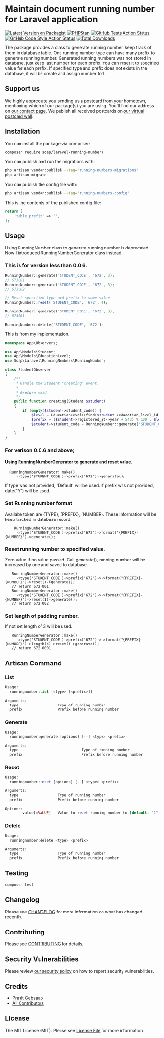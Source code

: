 # Maintain document running number for Laravel application

[![Latest Version on Packagist](https://img.shields.io/packagist/v/soap/laravel-running-numbers.svg?style=flat-square)](https://packagist.org/packages/soap/laravel-running-numbers)
[![PHPStan](https://github.com/soap/laravel-running-numbers/actions/workflows/phpstan.yml/badge.svg)](https://github.com/soap/laravel-running-numbers/actions/workflows/phpstan.yml)
[![GitHub Tests Action Status](https://img.shields.io/github/actions/workflow/status/soap/laravel-running-numbers/run-tests.yml?branch=main&label=tests&style=flat-square)](https://github.com/soap/laravel-running-numbers/actions?query=workflow%3Arun-tests+branch%3Amain)
[![GitHub Code Style Action Status](https://img.shields.io/github/actions/workflow/status/soap/laravel-running-numbers/fix-php-code-style-issues.yml?branch=main&label=code%20style&style=flat-square)](https://github.com/soap/laravel-running-numbers/actions?query=workflow%3A"Fix+PHP+code+style+issues"+branch%3Amain)
[![Total Downloads](https://img.shields.io/packagist/dt/soap/laravel-running-numbers.svg?style=flat-square)](https://packagist.org/packages/soap/laravel-running-numbers)

The package provides a class to generate running number, keep track of them in database table.
One running number type can have many prefix to generate running number. Generated running numbers was not stored in database, just keep last number for each prefix.
You can reset it to specified value for each prefix. If specified type and prefix does not exists in the database, it will be create and assign number to 1.

## Support us


We highly appreciate you sending us a postcard from your hometown, mentioning which of our package(s) you are using. You'll find our address on [our contact page](https://mycoding.academy/about-us). We publish all received postcards on [our virtual postcard wall](https://mycoding.academy/open-source/postcards).

## Installation

You can install the package via composer:

```bash
composer require soap/laravel-running-numbers
```

You can publish and run the migrations with:

```bash
php artisan vendor:publish --tag="running-numbers-migrations"
php artisan migrate
```

You can publish the config file with:

```bash
php artisan vendor:publish --tag="running-numbers-config"
```

This is the contents of the published config file:

```php
return [
    'table_prefix' => '',
];
```

## Usage

Using RunningNumber class to generate running number is deprecated. Now I introduced RunningNumberGenerator class instead.

### This is for version less than 0.0.6.

```php
RunningNumber::generate('STUDENT_CODE', '672', 3);
// 673001
RunningNumber::generate('STUDENT_CODE', '672', 3);
// 673002

// Reset specified type and prefix to some value
RunningNumber::reset('STUDENT_CODE', '672', 0);

RunningNumber::generate('STUDENT_CODE', '672', 3);
// 673001

RunningNumber::delete('STUDENT_CODE', '672');

```
This is from my implementation.

```php
namespace App\Observers;

use App\Models\Student;
use App\Models\EducationLevel;
use Soap\Laravel\RunningNumbers\RunningNumber;

class StudentObserver
{
    /**
     * Handle the Student "creating" event.
     *
     * @return void
     */
    public function creating(Student $student)
    {
        if (empty($student->student_code)) {
            $level = EducationLevel::find($student->education_level_id)->level;
            $prefix = ($student->registered_at->year + 543) % 100 . $level;
            $student->student_code = RunningNumber::generate('STUDENT_CODE', $prefix, 3);
        }
    }
}

```
### For verison 0.0.6 and above;

#### Using RunningNumberGenerator to generate and reset value.
```
  RunningNumberGenerator::make()
     ->type('STUDENT_CODE')->prefix("672")->generate();
```
If type was not provided, 'Default' will be used. If prefix was not provided, date("Y") will be used.

### Set Running number format
Availabe token are {TYPE}, {PREFIX}, {NUMBER}. These information will be keep tracked in database record.
```
    RunningNumberGenerator::make()
     ->type('STUDENT_CODE')->prefix("672")->format("{PREFIX}-{NUMBER}")->generate();   
```

### Reset running number to specified value. 
Zero value if no value passed. Call generate(), running number will be increased by one and saved to database.
```
   RunningNumberGenerator::make()
     ->type('STUDENT_CODE')->prefix("672")->->format("{PREFIX}-{NUMBER}")->reset()->generate();
   // return 672-001
   RunningNumberGenerator::make()
     ->type('STUDENT_CODE')->prefix("672")->->format("{PREFIX}-{NUMBER}")->reset(1)->generate();
   // return 672-002
```

### Set length of padding number.
If not set length of 3 will be used.
```
   RunningNumberGenerator::make()
     ->type('STUDENT_CODE')->prefix("672")->->format("{PREFIX}-{NUMBER}")->length(4)->reset()->generate();
   // return 672-0001
```

## Artisan Command
### List

```php
Usage:
  runningnumber:list [<type> [<prefix>]]

Arguments:
  type                  Type of running number
  prefix                Prefix before running number
```

### Generate

```php
Usage:
  runningnumber:generate [options] [--] <type> <prefix>

Arguments:
  type                             Type of running number
  prefix                           Prefix before running number
```

### Reset

```php
Usage:
  runningnumber:reset [options] [--] <type> <prefix>

Arguments:
  type                  Type of running number
  prefix                Prefix before running number

Options:
      --value[=VALUE]   Value to reset running number to [default: "1"]
```

### Delele

```php
Usage:
  runningnumber:delete <type> <prefix>

Arguments:
  type                  Type of running number
  prefix                Prefix before running number

```

## Testing

```bash
composer test
```

## Changelog

Please see [CHANGELOG](CHANGELOG.md) for more information on what has changed recently.

## Contributing

Please see [CONTRIBUTING](CONTRIBUTING.md) for details.

## Security Vulnerabilities

Please review [our security policy](../../security/policy) on how to report security vulnerabilities.

## Credits

- [Prasit Gebsaap](https://github.com/soap)
- [All Contributors](../../contributors)

## License

The MIT License (MIT). Please see [License File](LICENSE.md) for more information.
